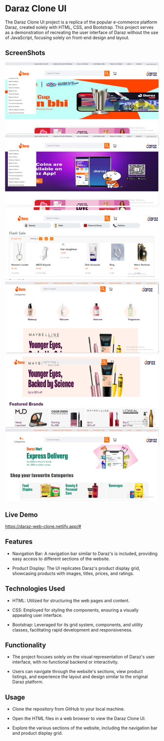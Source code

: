 
# Daraz Clone UI

The Daraz Clone UI project is a replica of the popular e-commerce platform Daraz, created solely with HTML, CSS, and Bootstrap. This project serves as a demonstration of recreating the user interface of Daraz without the use of JavaScript, focusing solely on front-end design and layout.
## ScreenShots

![Alt text](https://github.com/alizazahid11/daraz_clone/blob/main/Assets/pic1.PNG?raw=true)
![Alt text](https://github.com/alizazahid11/daraz_clone/blob/main/Assets/pic2.PNG?raw=true)
![Alt text](https://github.com/alizazahid11/daraz_clone/blob/main/Assets/pic3.PNG?raw=true)
![Alt text](https://github.com/alizazahid11/daraz_clone/blob/main/Assets/pic4.PNG?raw=true)
![Alt text](https://github.com/alizazahid11/daraz_clone/blob/main/Assets/pic5.PNG?raw=true)
![Alt text](https://github.com/alizazahid11/daraz_clone/blob/main/Assets/pic6.PNG?raw=true)

## Live Demo
https://daraz-web-clone.netlify.app/#
## Features

- Navigation Bar: A navigation bar similar to Daraz's is included, providing easy access to different sections of the website.

- Product Display: The UI replicates Daraz's product display grid, showcasing products with images, titles, prices, and ratings.


## Technologies Used
- HTML: Utilized for structuring the web pages and content.

- CSS: Employed for styling the components, ensuring a visually appealing user interface.

- Bootstrap: Leveraged for its grid system, components, and utility classes, facilitating rapid development and responsiveness.
## Functionality
- The project focuses solely on the visual representation of Daraz's user interface, with no functional backend or interactivity.

- Users can navigate through the website's sections, view product listings, and experience the layout and design similar to the original Daraz platform.
## Usage

- Clone the repository from GitHub to your local machine.

- Open the HTML files in a web browser to view the Daraz Clone UI.

- Explore the various sections of the website, including the navigation bar and product display grid.

